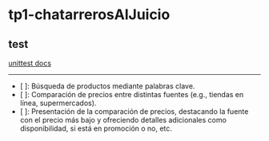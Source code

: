 ﻿# tp1-chatarrerosAlJuicio

## test
[unittest docs](https://docs.python.org/3/library/unittest.html)

***

- [ ]: Búsqueda de productos mediante palabras clave.
- [ ]: Comparación de precios entre distintas fuentes (e.g., tiendas en línea, supermercados).
- [ ]: Presentación de la comparación de precios, destacando la fuente con el precio más bajo y ofreciendo detalles adicionales como disponibilidad, si está en promoción o no, etc.
